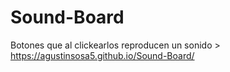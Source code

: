 # Sound-Board

Botones que al clickearlos reproducen un sonido >  https://agustinsosa5.github.io/Sound-Board/
